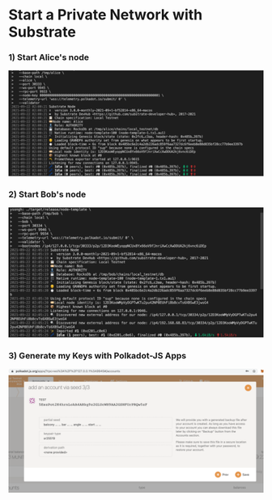 # Start a Private Network with Substrate

### 1) Start Alice's node
![](https://raw.githubusercontent.com/ysongh/Polkadot-Hack-Challenges-2021/master/PolkadotGeneralChallenges/StartAPrivateNetwork/screenshot1.png)

### 2) Start Bob's node
![](https://raw.githubusercontent.com/ysongh/Polkadot-Hack-Challenges-2021/master/PolkadotGeneralChallenges/StartAPrivateNetwork/screenshot2.png)

### 3) Generate my Keys with Polkadot-JS Apps
![](https://raw.githubusercontent.com/ysongh/Polkadot-Hack-Challenges-2021/master/PolkadotGeneralChallenges/StartAPrivateNetwork/screenshot3.png)